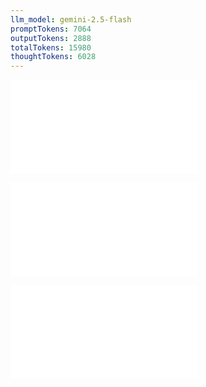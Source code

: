 ```yaml
---
llm_model: gemini-2.5-flash
promptTokens: 7064
outputTokens: 2888
totalTokens: 15980
thoughtTokens: 6028
---
```


![@](steps/file.5e7fe48c.md)

![@](steps/prompt.2e600d97.md)

![@](steps/response.6c2bac76.md)